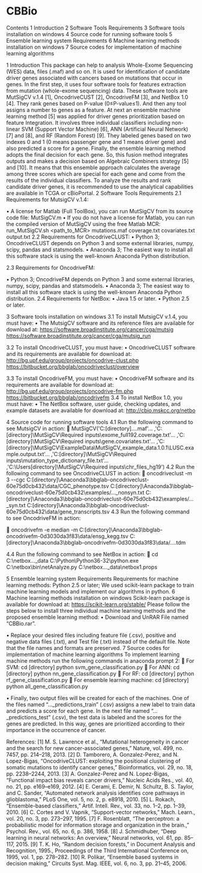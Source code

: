 # CBBio
Contents
1 Introduction 
2 Software Tools Requirements
3 Software tools installation on windows 
4 Source code for running software tools
5 Ensemble learning system Requirements
6 Machine learning methods installation on windows
7 Source codes for implementation of machine learning algorithms

1 Introduction 
This package can help to analysis Whole-Exome Sequencing (WES) data, files (.maf) and so on. It is used for identification of candidate driver genes associated with cancers based on mutations that occur in genes.
In the first step, it uses four software tools for features extraction from mutation (whole-exome sequencing) data.
These software tools are MutSigCV v.1.4 [1], OncodriveCUST [2], OncodriveFM [3], and NetBox 1.0 [4]. They rank genes based on P-value (0≤P-value≤1). And then any tool assigns a number to genes as a feature.
At next an ensemble machine learning method [5] was applied for driver genes prioritization based on feature Integration. It involves three individual classifiers including non-linear SVM (Support Vector Machine) [6], ANN (Artificial Neural Network) [7] and [8], and RF (Random Forest) [9]. They labeled genes based on two indexes 0 and 1 (0 means passenger gene and 1 means driver gene) and also predicted a score for a gene. Finally, the ensemble learning method adopts the final decision for each gene. So, this fusion method integrates outputs and makes a decision based on Algebraic Combiners strategy [5] and [10]. It means that this ensemble approach calculates the average among three scores which are special for each gene and come from the results of the individual classifiers.
To analyze the results and rank candidate driver genes, it is recommended to use the analytical capabilities are available in TCGA or cBioPortal. 
2 Software Tools Requirements 
2.1 Requirements for MutsigCV v.1.4:

•	A license for Matlab (Full ToolBox), you can run MutSigCV from its source code file: MutSigCV.m
•	If you do not have a license for Matlab, you can run the compiled version of MutSigCV using the free Matlab MCR: run_MutSigCV.sh <path_to_MCR> mutations.maf coverage.txt covariates.txt output.txt
2.2 Requirements for OncodriveCLUST:
•	Python 3; OncodriveCLUST depends on Python 3 and some external libraries, numpy, scipy, pandas and statsmodels.
•	Anaconda 3; The easiest way to install all this software stack is using the well-known Anaconda Python distribution.

2.3 Requirements for OncodriveFM:

•	Python 3; OncodriveFM depends on Python 3 and some external libraries, numpy, scipy, pandas and statsmodels.
•	Anaconda 3; The easiest way to install all this software stack is using the well-known Anaconda Python distribution.
2.4 Requirements for NetBox:
•	Java 1.5 or later.
•	Python 2.5 or later. 

3 Software tools installation on windows
3.1 To install MutsigCV v.1.4, you must have: 
•	The MutsigCV software and its reference files are available for download at: https://software.broadinstitute.org/cancer/cga/mutsig https://software.broadinstitute.org/cancer/cga/mutsig_run

3.2 To install OncodriveCLUST, you must have: 
•	OncodriveCLUST software and its requirements are available for download at: http://bg.upf.edu/group/projects/oncodrive-clust.php
https://bitbucket.org/bbglab/oncodriveclust/overview

3.3 To install OncodriveFM, you must have: 
•	OncodriveFM software and its requirements are available for download at: http://bg.upf.edu/group/projects/oncodrive-fm.php
https://bitbucket.org/bbglab/oncodrivefm
3.4 To install NetBox 1.0, you must have: 
•	The NetBox software, user guide, checking updates, and example datasets are available for download at: http://cbio.mskcc.org/netbo

4 Source code for running software tools
4.1 Run the following command to see MutsigCV in action:
	MutSigCV('C:\[directory]\....maf'...
 ,'C:\[directory]\MutSigCV\Required inputs\exome_full192.coverage.txt'...
 ,'C:\[directory]\MutSigCV\Required inputs\gene.covariates.txt'...
,'C:\[directory]\MutSigCV\ExampleData\MutSigCV_example_data.1.0.1\LUSC.example.output.txt'...
,'C:\[directory]\MutSigCV\Required inputs\mutation_type_dictionary_file.txt'...
 ,'C:\Users\[directory]\MutSigCV\Required inputs\chr_files_hg19')
4.2	Run the following command to see OncodriveCLUST in action:
	oncodriveclust -m 3 --cgc C:\[directory]\Anaconda3\bbglab-oncodriveclust-60e75d0cb432\data/CGC_phenotype.tsv C:\[directory]\Anaconda3\bbglab-oncodriveclust-60e75d0cb432\examples/…_nonsyn.txt C:\[directory]\Anaconda3\bbglab-oncodriveclust-60e75d0cb432\examples/…_syn.txt C:\[directory]\Anaconda3\bbglab-oncodriveclust-60e75d0cb432\data/gene_transcripts.tsv
4.3	Run the following command to see OncodriveFM in action:

	oncodrivefm -e median -m C:\[directory]\Anaconda3\bbglab-oncodrivefm-0d3030da3f83\data/ensg_kegg.tsv C:\[directory]\Anaconda3\bbglab-oncodrivefm-0d3030da3f83\data/….tdm

4.4	Run the following command to see NetBox in action:
	cd C:\netbox\..._data
C:\Python\Python36-32\python.exe C:\netbox\bin\netAnalyze.py C:\netbox\..._data\netbox1.props

5 Ensemble learning system Requirements 
Requirements for machine learning methods:
Python 2.5 or later; We used scikit-learn package to train machine learning models and implement our algorithms in python.
6 Machine learning methods installation on windows
Scikit-learn package is available for download at:
https://scikit-learn.org/stable/
Please follow the steps below to install three individual machine learning methods and the proposed ensemble learning method:
•	Download and UnRAR File named “CBBio.rar”.

•	Replace your desired files including feature file (.csv), positive and negative data files (.txt), and Test file (.txt) instead of the default file.
Note that the file names and formats are preserved.
7   Source codes for implementation of machine learning algorithms
To implement learning machine methods run the following commands in anaconda prompt 2:
	For SVM: cd [directory] python svm_gene_classification.py
	For ANN: cd [directory] python nn_gene_classification.py
	For RF: cd [directory] python rf_gene_classification.py
	For ensemble learning machine: cd [directory] python all_gene_classification.py

•	Finally, two output files will be created for each of the machines.
One of the files named “…_predictions_train” (.csv) assigns a new label to train data and predicts a score for each gene.
In the next file named “…_predictions_test” (.csv), the test data is labeled and the scores for the genes are predicted.
In this way, genes are prioritized according to their importance in the occurrence of cancer.

References:
[1]	M. S. Lawrence et al., “Mutational heterogeneity in cancer and the search for new cancer-associated genes,” Nature, vol. 499, no. 7457, pp. 214–218, 2013.
[2]	D. Tamborero, A. Gonzalez-Perez, and N. Lopez-Bigas, “OncodriveCLUST: exploiting the positional clustering of somatic mutations to identify cancer genes,” Bioinformatics, vol. 29, no. 18, pp. 2238–2244, 2013.
[3]	A. Gonzalez-Perez and N. Lopez-Bigas, “Functional impact bias reveals cancer drivers,” Nucleic Acids Res., vol. 40, no. 21, pp. e169–e169, 2012.
[4]	E. Cerami, E. Demir, N. Schultz, B. S. Taylor, and C. Sander, “Automated network analysis identifies core pathways in glioblastoma,” PLoS One, vol. 5, no. 2, p. e8918, 2010.
[5]	L. Rokach, “Ensemble-based classifiers,” Artif. Intell. Rev., vol. 33, no. 1–2, pp. 1–39, 2010.
[6]	C. Cortes and V. Vapnik, “Support-vector networks,” Mach. Learn., vol. 20, no. 3, pp. 273–297, 1995.
[7]	F. Rosenblatt, “The perceptron: a probabilistic model for information storage and organization in the brain.,” Psychol. Rev., vol. 65, no. 6, p. 386, 1958.
[8]	J. Schmidhuber, “Deep learning in neural networks: An overview,” Neural networks, vol. 61, pp. 85–117, 2015.
[9]	T. K. Ho, “Random decision forests,” in Document Analysis and Recognition, 1995., Proceedings of the Third International Conference on, 1995, vol. 1, pp. 278–282.
[10]	R. Polikar, “Ensemble based systems in decision making,” Circuits Syst. Mag. IEEE, vol. 6, no. 3, pp. 21–45, 2006.
